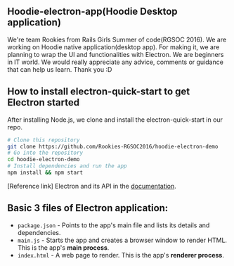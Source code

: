 ## Hoodie-electron-app(Hoodie Desktop application)
  We're team Rookies from Rails Girls Summer of code(RGSOC 2016).
  We are working on Hoodie native application(desktop app).
  For making it, we are planning to wrap the UI and functionalities with Electron.
  We are beginners in IT world.
  We would really appreciate any advice, comments or guidance that can help us learn.
  Thank you :D

## How to install electron-quick-start to get Electron started

After installing Node.js, we clone and install the electron-quick-start in our repo.

```bash
# Clone this repository
git clone https://github.com/Rookies-RGSOC2016/hoodie-electron-demo
# Go into the repository
cd hoodie-electron-demo
# Install dependencies and run the app
npm install && npm start
```
[Reference link] Electron and its API in the [documentation](http://electron.atom.io/docs/latest).

## Basic 3 files of Electron application:
- `package.json` - Points to the app's main file and lists its details and dependencies.
- `main.js` - Starts the app and creates a browser window to render HTML. This is the app's **main process**.
- `index.html` - A web page to render. This is the app's **renderer process**.
